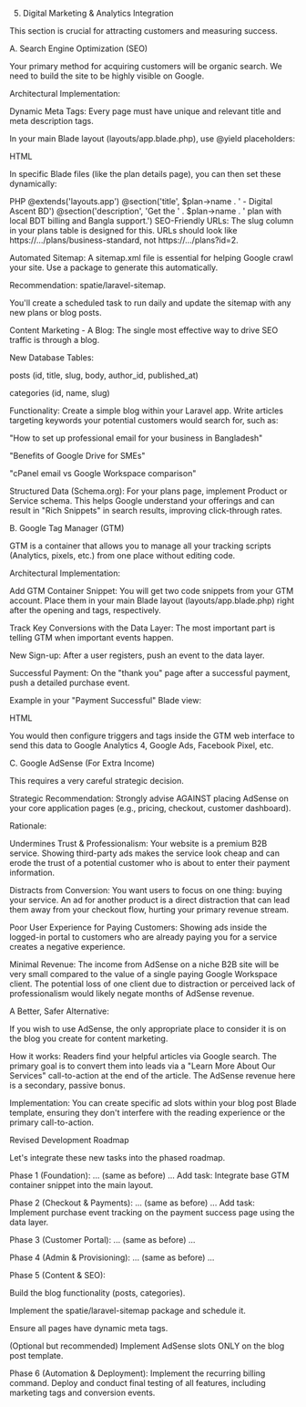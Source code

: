 5. Digital Marketing & Analytics Integration

This section is crucial for attracting customers and measuring success.

A. Search Engine Optimization (SEO)

Your primary method for acquiring customers will be organic search. We need to build the site to be highly visible on Google.

Architectural Implementation:

Dynamic Meta Tags: Every page must have unique and relevant title and meta description tags.

In your main Blade layout (layouts/app.blade.php), use @yield placeholders:

HTML
<title>@yield('title', 'Digital Ascent BD - Google Workspace Reseller')</title>
<meta name="description" content="@yield('description', 'Official Google Workspace partner in Bangladesh offering local billing and support.')">
In specific Blade files (like the plan details page), you can then set these dynamically:

PHP
@extends('layouts.app')
@section('title', $plan->name . ' - Digital Ascent BD')
@section('description', 'Get the ' . $plan->name . ' plan with local BDT billing and Bangla support.')
SEO-Friendly URLs: The slug column in your plans table is designed for this. URLs should look like https://.../plans/business-standard, not https://.../plans?id=2.

Automated Sitemap: A sitemap.xml file is essential for helping Google crawl your site. Use a package to generate this automatically.

Recommendation: spatie/laravel-sitemap.

You'll create a scheduled task to run daily and update the sitemap with any new plans or blog posts.

Content Marketing - A Blog: The single most effective way to drive SEO traffic is through a blog.

New Database Tables:

posts (id, title, slug, body, author_id, published_at)

categories (id, name, slug)

Functionality: Create a simple blog within your Laravel app. Write articles targeting keywords your potential customers would search for, such as:

"How to set up professional email for your business in Bangladesh"

"Benefits of Google Drive for SMEs"

"cPanel email vs Google Workspace comparison"

Structured Data (Schema.org): For your plans page, implement Product or Service schema. This helps Google understand your offerings and can result in "Rich Snippets" in search results, improving click-through rates.

B. Google Tag Manager (GTM)

GTM is a container that allows you to manage all your tracking scripts (Analytics, pixels, etc.) from one place without editing code.

Architectural Implementation:

Add GTM Container Snippet: You will get two code snippets from your GTM account. Place them in your main Blade layout (layouts/app.blade.php) right after the opening <head> and <body> tags, respectively.

Track Key Conversions with the Data Layer: The most important part is telling GTM when important events happen.

New Sign-up: After a user registers, push an event to the data layer.

Successful Payment: On the "thank you" page after a successful payment, push a detailed purchase event.

Example in your "Payment Successful" Blade view:

HTML
<script>
    window.dataLayer = window.dataLayer || [];
    window.dataLayer.push({
        'event': 'purchase',
        'ecommerce': {
            'transaction_id': '{{ $invoice->id }}',
            'value': '{{ $invoice->amount }}',
            'currency': 'BDT',
            'items': [{
                'item_id': '{{ $plan->google_workspace_sku }}',
                'item_name': '{{ $plan->name }}',
                'price': '{{ $invoice->amount }}',
                'quantity': 1
            }]
        }
    });
</script>
You would then configure triggers and tags inside the GTM web interface to send this data to Google Analytics 4, Google Ads, Facebook Pixel, etc.

C. Google AdSense (For Extra Income)

This requires a very careful strategic decision.

Strategic Recommendation: Strongly advise AGAINST placing AdSense on your core application pages (e.g., pricing, checkout, customer dashboard).

Rationale:

Undermines Trust & Professionalism: Your website is a premium B2B service. Showing third-party ads makes the service look cheap and can erode the trust of a potential customer who is about to enter their payment information.

Distracts from Conversion: You want users to focus on one thing: buying your service. An ad for another product is a direct distraction that can lead them away from your checkout flow, hurting your primary revenue stream.

Poor User Experience for Paying Customers: Showing ads inside the logged-in portal to customers who are already paying you for a service creates a negative experience.

Minimal Revenue: The income from AdSense on a niche B2B site will be very small compared to the value of a single paying Google Workspace client. The potential loss of one client due to distraction or perceived lack of professionalism would likely negate months of AdSense revenue.

A Better, Safer Alternative:

If you wish to use AdSense, the only appropriate place to consider it is on the blog you create for content marketing.

How it works: Readers find your helpful articles via Google search. The primary goal is to convert them into leads via a "Learn More About Our Services" call-to-action at the end of the article. The AdSense revenue here is a secondary, passive bonus.

Implementation: You can create specific ad slots within your blog post Blade template, ensuring they don't interfere with the reading experience or the primary call-to-action.

Revised Development Roadmap

Let's integrate these new tasks into the phased roadmap.

Phase 1 (Foundation): ... (same as before) ... Add task: Integrate base GTM container snippet into the main layout.

Phase 2 (Checkout & Payments): ... (same as before) ... Add task: Implement purchase event tracking on the payment success page using the data layer.

Phase 3 (Customer Portal): ... (same as before) ...

Phase 4 (Admin & Provisioning): ... (same as before) ...

Phase 5 (Content & SEO):

Build the blog functionality (posts, categories).

Implement the spatie/laravel-sitemap package and schedule it.

Ensure all pages have dynamic meta tags.

(Optional but recommended) Implement AdSense slots ONLY on the blog post template.

Phase 6 (Automation & Deployment): Implement the recurring billing command. Deploy and conduct final testing of all features, including marketing tags and conversion events.